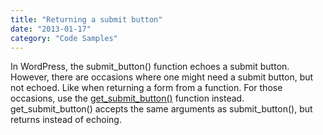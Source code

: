 ```yaml
---
title: "Returning a submit button"
date: "2013-01-17"
category: "Code Samples"
---
```


In WordPress, the submit_button() function echoes a submit button. However, there are occasions where one might need a submit button, but not echoed. Like when returning a form from a function. For those occasions, use the [get_submit_button()](https://codex.wordpress.org/Function_Reference/get_submit_button) function instead. get_submit_button() accepts the same arguments as submit_button(), but returns instead of echoing.
